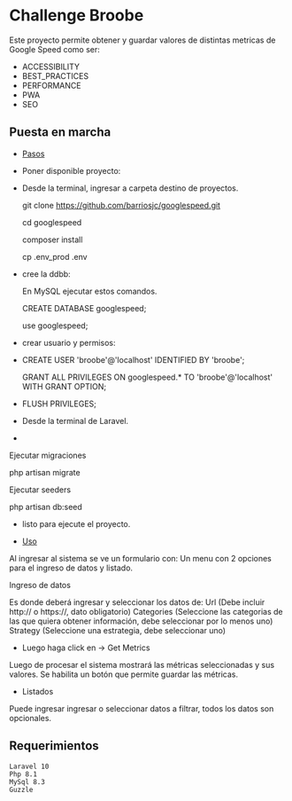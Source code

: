 
# Challenge Broobe

Este proyecto permite obtener y guardar valores de distintas metricas de Google Speed como ser:
- ACCESSIBILITY
- BEST_PRACTICES 
- PERFORMANCE 
- PWA 
- SEO

## Puesta en marcha

- [Pasos](#Pasos)
- [](#)Poner disponible proyecto:
- 
  Desde la terminal, ingresar a carpeta destino de proyectos.
  
  git clone https://github.com/barriosjc/googlespeed.git
  
  cd googlespeed
  
  composer install
  
  cp .env_prod .env

- [](#)cree la ddbb:
  
  En MySQL ejecutar estos comandos.
  
  CREATE DATABASE googlespeed;
  
  use googlespeed;


- [](#)crear usuario y permisos:
- 
  CREATE USER 'broobe'@'localhost' IDENTIFIED BY 'broobe';
  
  GRANT ALL PRIVILEGES ON googlespeed.* TO 'broobe'@'localhost' WITH GRANT OPTION;

- [](#)FLUSH PRIVILEGES;

- [](#)Desde la terminal de Laravel.
- 
Ejecutar migraciones

php artisan migrate

Ejecutar seeders

php artisan db:seed

- [](#)listo para ejecute el proyecto.

- [Uso](#uso)
 
Al ingresar al sistema se ve un formulario con:
Un menu con 2 opciones para el ingreso de datos y listado.

Ingreso de datos

Es donde deberá ingresar y seleccionar los datos de:
Url (Debe incluir http:// o https://, dato obligatorio)
Categories (Seleccione las categorias de las que quiera obtener información, debe seleccionar por lo menos uno)
Strategy (Seleccione una estrategia, debe seleccionar uno)

- [](#)Luego haga click en -> Get Metrics
  
Luego de procesar el sistema mostrará las métricas seleccionadas y sus valores.
Se habilita un botón que permite guardar las métricas.

- [](#)Listados
  
Puede ingresar ingresar o seleccionar datos a filtrar, todos los datos son opcionales.

## Requerimientos
    Laravel 10
    Php 8.1
    MySql 8.3
    Guzzle 
    

